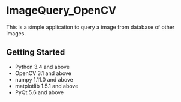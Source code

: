 # ImageQuery_OpenCV

This is a simple application to query a image from database of other images.

## Getting Started
- Python 3.4 and above
- OpenCV 3.1 and above
- numpy 1.11.0 and above
- matplotlib 1.5.1 and above
- PyQt 5.6 and above

